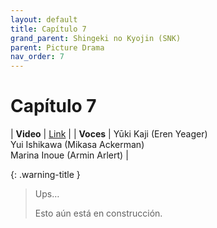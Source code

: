 ```yaml
---
layout: default
title: Capítulo 7
grand_parent: Shingeki no Kyojin (SNK)
parent: Picture Drama
nav_order: 7
---
```


# Capítulo 7

| **Video** | [Link](https://www.youtube.com/watch?v=EtO1JsS8rXQ) |
| **Voces** | <span class="d-inline-block text-red-300">Yūki Kaji (Eren Yeager)</span> <br> <span class="d-inline-block text-purple-300">Yui Ishikawa (Mikasa Ackerman)</span> <br> <span class="d-inline-block text-lime">Marina Inoue (Armin Arlert)</span> |

{: .warning-title }
> Ups…
>
> Esto aún está en construcción.
